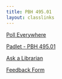 ```yaml
---
title: PBH 495.01
layout: classlinks
---
```

<p><a class="button" target="_blank" href="http://pollev.com/brockport">Poll Everywhere</a></p>
<p><a class="button" target="_blank" href="https://padlet.com/loganrath/pkoztyf0z5rd">Padlet - PBH 495.01</a></p>
<p><a class="button" target="_blank" href="https://brockport.edu/library/ask">Ask a Librarian</a></p>
<p><a class="button" target="_blank" href="https://forms.brockport.edu/view.php?id=3544702&element_1=PBH495.01&element_2=Ray">Feedback Form</a></p>
